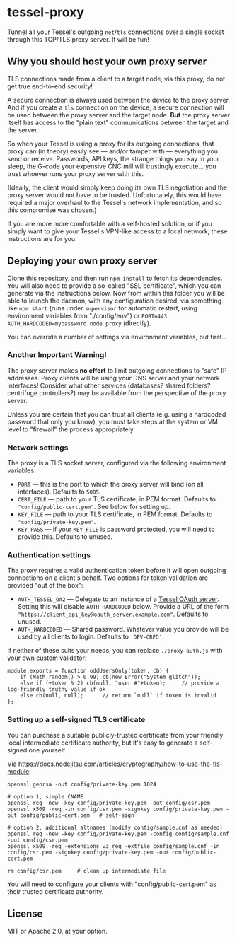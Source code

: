 # tessel-proxy

Tunnel all your Tessel's outgoing `net`/`tls` connections over a single socket through this TCP/TLS proxy server. It will be fun!

## Why you should host your own proxy server

TLS connections made from a client to a target node, via this proxy, do not get true end-to-end security!

A secure connection is always used between the device to the proxy server. And if you create a `tls` connection on the device, a secure connection will be used between the proxy server and the target node. **But** the proxy server itself has access to the "plain text" communications between the target and the server.

So when your Tessel is using a proxy for its outgoing connections, that proxy can (in theory) easily see — and/or tamper with — everything you send or receive. Passwords, API keys, the strange things you say in your sleep, the G-code your expensive CNC mill will trustingly execute… you trust whoever runs your proxy server with this.

(Ideally, the client would simply keep doing its own TLS negotiation and the proxy server would not have to be trusted. Unfortunately, this would have required a major overhaul to the Tessel's network implementation, and so this compromise was chosen.)

If you are more more comfortable with a self-hosted solution, or if you simply want to give your Tessel's VPN-like access to a local network, these instructions are for you.

## Deploying your own proxy server

Clone this repository, and then run `npm install` to fetch its dependencies. You will also need to provide a so-called "SSL certificate", which you can generate via the instructions below. Now from within this folder you will be able to launch the daemon, with any configuration desired, via something like `npm start` (runs under `supervisor` for automatic restart, using environment variables from "./config/env") or `PORT=443 AUTH_HARDCODED=mypassword node proxy` (directly).

You can override a number of settings via environment variables, but first…

### Another Important Warning!

The proxy server makes **no effort** to limit outgoing connections to "safe" IP addresses. Proxy clients will be using your DNS server and your network interfaces! Consider what other services (databases? shared folders? centrifuge controllers?) may be available from the perspective of the proxy server.

Unless you are certain that you can trust all clients (e.g. using a hardcoded password that only you know), you must take steps at the system or VM level to "firewall" the process appropriately.

### Network settings

The proxy is a TLS socket server, configured via the following environment variables:

* `PORT` — this is the port to which the proxy server will bind (on all interfaces). Defaults to `5005`.
* `CERT_FILE` — path to your TLS certificate, in PEM format. Defaults to `"config/public-cert.pem"`. See below for setting up.
* `KEY_FILE` — path to your TLS certificate, in PEM format. Defaults to `"config/private-key.pem"`.
* `KEY_PASS` — if your `KEY_FILE` is password protected, you will need to provide this. Defaults to unused.

### Authentication settings

The proxy requires a valid authentication token before it will open outgoing connections on a client's behalf. Two options for token validation are provided "out of the box":

* `AUTH_TESSEL_OA2` — Delegate to an instance of a [Tessel OAuth server](https://github.com/tessel/oauth). Setting this will disable `AUTH_HARDCODED` below. Provide a URL of the form `"https://client_api_key@oauth_server.example.com"`. Defaults to unused.
* `AUTH_HARDCODED` — Shared password. Whatever value you provide will be used by all clients to login. Defaults to `'DEV-CRED'`.

If neither of these suits your needs, you can replace `./proxy-auth.js` with your own custom validator:

    module.exports = function oddUsersOnly(token, cb) {
        if (Math.random() > 0.99) cb(new Error("System glitch"));
        else if (+token % 2) cb(null, "user #"+token);     // provide a log-friendly truthy value if ok
        else cb(null, null);      // return `null` if token is invalid
    };

### Setting up a self-signed TLS certificate

You can purchase a suitable publicly-trusted certificate from your friendly local intermediate certificate authority, but it's easy to generate a self-signed one yourself.

Via <https://docs.nodejitsu.com/articles/cryptography/how-to-use-the-tls-module>:

    openssl genrsa -out config/private-key.pem 1024
    
    # option 1, simple CNAME
    openssl req -new -key config/private-key.pem -out config/csr.pem
    openssl x509 -req -in config/csr.pem -signkey config/private-key.pem -out config/public-cert.pem   # self-sign
    
    # option 2, additional altnames (modify config/sample.cnf as needed)
    openssl req -new -key config/private-key.pem -config config/sample.cnf -out config/csr.pem
    openssl x509 -req -extensions v3_req -extfile config/sample.cnf -in config/csr.pem -signkey config/private-key.pem -out config/public-cert.pem
    
    rm config/csr.pem     # clean up intermediate file


You will need to configure your clients with "config/public-cert.pem" as their trusted certificate authority.

## License

MIT or Apache 2.0, at your option.